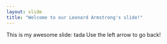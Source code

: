 ```yaml
---
layout: slide
title: "Welcome to our Leonard Armstrong's slide!"
---
```

This is my awesome slide: tada
Use the left arrow to go back!
